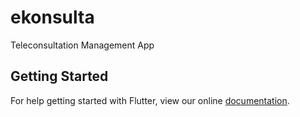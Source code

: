 # ekonsulta

Teleconsultation Management App

## Getting Started

For help getting started with Flutter, view our online
[documentation](https://flutter.io/).
